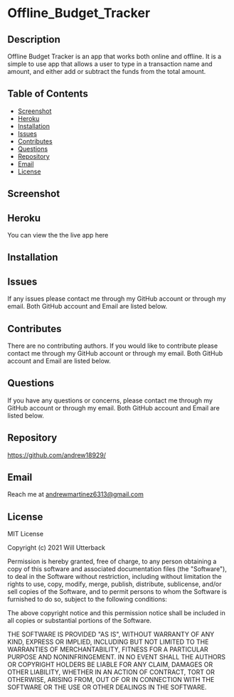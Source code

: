 # Offline_Budget_Tracker

## Description

Offline Budget Tracker is an app that works both online and offline. It is a simple to use app that allows a user to type in a transaction name and amount, and either add or subtract the funds from the total amount.

## Table of Contents

- [Screenshot](#screenshot)
- [Heroku](#heroku)
- [Installation](#installation)
- [Issues](#issues)
- [Contributes](#contributes)
- [Questions](#questions)
- [Repository](#repository)
- [Email](#email)
- [License](#license)

## Screenshot

## Heroku

You can view the the live app here

## Installation

## Issues

If any issues please contact me through my GitHub account or through my email. Both GitHub account and Email are listed below.

## Contributes

There are no contributing authors. If you would like to contribute please contact me through my GitHub account or through my email. Both GitHub account and Email are listed below.

## Questions

If you have any questions or concerns, please contact me through my GitHub account or through my email. Both GitHub account and Email are listed below.

## Repository

https://github.com/andrew18929/

## Email

Reach me at andrewmartinez6313@gmail.com

## License

MIT License

Copyright (c) 2021 Will Utterback

Permission is hereby granted, free of charge, to any person obtaining a copy of this software and associated documentation files (the "Software"), to deal in the Software without restriction, including without limitation the rights to use, copy, modify, merge, publish, distribute, sublicense, and/or sell copies of the Software, and to permit persons to whom the Software is furnished to do so, subject to the following conditions:

The above copyright notice and this permission notice shall be included in all copies or substantial portions of the Software.

THE SOFTWARE IS PROVIDED "AS IS", WITHOUT WARRANTY OF ANY KIND, EXPRESS OR IMPLIED, INCLUDING BUT NOT LIMITED TO THE WARRANTIES OF MERCHANTABILITY, FITNESS FOR A PARTICULAR PURPOSE AND NONINFRINGEMENT. IN NO EVENT SHALL THE AUTHORS OR COPYRIGHT HOLDERS BE LIABLE FOR ANY CLAIM, DAMAGES OR OTHER LIABILITY, WHETHER IN AN ACTION OF CONTRACT, TORT OR OTHERWISE, ARISING FROM, OUT OF OR IN CONNECTION WITH THE SOFTWARE OR THE USE OR OTHER DEALINGS IN THE SOFTWARE.
